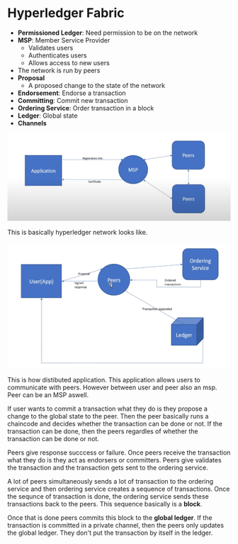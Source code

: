 # Hyperledger Fabric

- **Permissioned Ledger**: Need permission to be on the network
- **MSP**: Member Service Provider
  - Validates users
  - Authenticates users
  - Allows access to new users
- The network is run by peers
- **Proposal**
  - A proposed change to the state of the network
- **Endorsement**: Endorse a transaction
- **Committing**: Commit new transaction
- **Ordering Service**: Order transaction in a block
- **Ledger**: Global state
- **Channels**

![Alt text](hlf-network.png)

This is basically hyperledger network looks like.

![Alt text](hlf-application.png)

This is how distibuted application. This application allows users to communicate with peers. However between user and peer also an msp. Peer can be an MSP aswell.

If user wants to commit a transaction what they do is they propose a change to the global state to the peer. Then the peer basically runs a chaincode and decides whether the transaction can be done or not. If the transaction can be done, then the peers regardles of whether the transaction can be done or not.

Peers give response succcess or failure. Once peers receive the transaction what they do is they act as endorsers or committers. Peers give validates the transaction and the transaction gets sent to the ordering service.

A lot of peers simultaneously sends a lot of transaction to the ordering service and then ordering service creates a sequence of transactions. Once the sequnce of transaction is done, the ordering service sends these transactions back to the peers. This sequence basically is a **block**.

Once that is done peers commits this block to the **global ledger**. If the transaction is committed in a private channel, then the peers only updates the global ledger. They don't put the transaction by itself in the ledger.
